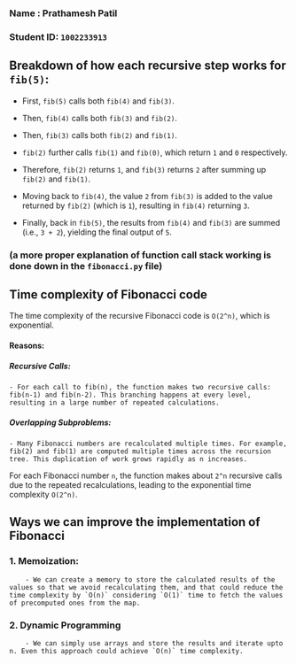 ### Name : Prathamesh Patil
### Student ID: `1002233913`

## Breakdown of how each recursive step works for `fib(5)`:

- First, `fib(5)` calls both ``fib(4)`` and `fib(3)`.

- Then, `fib(4)` calls both `fib(3)` and `fib(2)`.

- Then, `fib(3)` calls both `fib(2)` and `fib(1)`.

- `fib(2)` further calls `fib(1)` and `fib(0)`, which return `1` and `0` respectively.

- Therefore, `fib(2)` returns `1`, and `fib(3)` returns `2` after summing up `fib(2)` and `fib(1)`.

- Moving back to `fib(4)`, the value `2` from `fib(3)` is added to the value returned by `fib(2)` (which is `1`), resulting in `fib(4)` returning `3`.

- Finally, back in `fib(5)`, the results from `fib(4)` and `fib(3)` are summed (i.e., `3 + 2`), yielding the final output of `5`.

### (a more proper explanation of function call stack working is done down in the `fibonacci.py` file)

## Time complexity of Fibonacci code 

The time complexity of the recursive Fibonacci code is `O(2^n)`, which is exponential.

#### Reasons:
##### Recursive Calls:
    - For each call to fib(n), the function makes two recursive calls: fib(n-1) and fib(n-2). This branching happens at every level, resulting in a large number of repeated calculations.

##### Overlapping Subproblems:
    - Many Fibonacci numbers are recalculated multiple times. For example, fib(2) and fib(1) are computed multiple times across the recursion tree. This duplication of work grows rapidly as n increases.

For each Fibonacci number `n`, the function makes about `2^n` recursive calls due to the repeated recalculations, leading to the exponential time complexity `O(2^n)`.


## Ways we can improve the implementation of Fibonacci 

### 1. Memoization:
        - We can create a memory to store the calculated results of the values so that we avoid recalculating them, and that could reduce the time complexity by `O(n)` considering `O(1)` time to fetch the values of precomputed ones from the map.

### 2. Dynamic Programming
        - We can simply use arrays and store the results and iterate upto n. Even this approach could achieve `O(n)` time complexity. 






